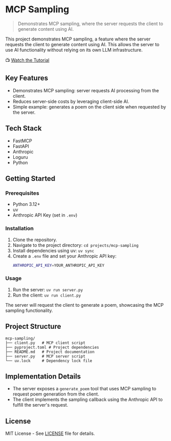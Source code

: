# MCP Sampling

> Demonstrates MCP sampling, where the server requests the client to generate
> content using AI.

This project demonstrates MCP sampling, a feature where the server requests the
client to generate content using AI. This allows the server to use AI
functionality without relying on its own LLM infrastructure.

📺 [Watch the Tutorial](https://youtu.be/bXQnds5YSXQ)

## Key Features

- Demonstrates MCP sampling: server requests AI processing from the client.
- Reduces server-side costs by leveraging client-side AI.
- Simple example: generates a poem on the client side when requested by the
  server.

## Tech Stack

- FastMCP
- FastAPI
- Anthropic
- Loguru
- Python

## Getting Started

### Prerequisites

- Python 3.12+
- uv
- Anthropic API Key (set in `.env`)

### Installation

1. Clone the repository.
2. Navigate to the project directory: `cd projects/mcp-sampling`
3. Install dependencies using uv: `uv sync`
4. Create a `.env` file and set your Anthropic API key:
   ```bash
   ANTHROPIC_API_KEY=YOUR_ANTHROPIC_API_KEY
   ```

### Usage

1. Run the server: `uv run server.py`
2. Run the client: `uv run client.py`

The server will request the client to generate a poem, showcasing the MCP
sampling functionality.

## Project Structure

```
mcp-sampling/
├── client.py   # MCP client script
├── pyproject.toml # Project dependencies
├── README.md   # Project documentation
├── server.py   # MCP server script
└── uv.lock     # Dependency lock file
```

## Implementation Details

- The server exposes a `generate_poem` tool that uses MCP sampling to request
  poem generation from the client.
- The client implements the sampling callback using the Anthropic API to fulfill
  the server's request.

## License

MIT License - See [LICENSE](LICENSE) file for details.
